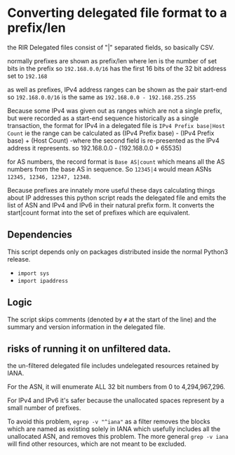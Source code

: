 # Converting delegated file format to a prefix/len

the RIR Delegated files consist of "|" separated fields, so basically CSV.

normally prefixes are shown as prefix/len where len is the number of set bits
in the prefix so ```192.168.0.0/16``` has the first 16 bits of the 32 bit address
set to ```192.168```

as well as prefixes, IPv4 address ranges can be shown as the pair start-end so
```192.168.0.0/16``` is the same as ```192.168.0.0 - 192.168.255.255```

Because some IPv4 was given out as ranges which are not a single prefix, but
were recorded as a start-end sequence historically as a single transaction, the
format for IPv4 in a delegated file is ```IPv4 Prefix base|Host Count``` ie the range
can be calculated as (IPv4 Prefix base) - (IPv4 Prefix base) + (Host Count) -where the second field
is re-presented as the IPv4 address it represents. so 192.168.0.0 - (192.168.0.0 + 65535)

for AS numbers, the record format is ```Base AS|count``` which means all the AS numbers from the base AS
in sequence. So ```12345|4``` would mean ASNs ```12345, 12346, 12347, 12348```.

Because prefixes are innately more useful these days calculating things about IP addresses this python
script reads the delegated file and emits the list of ASN and IPv4 and IPv6 in their natural prefix
form. It converts the start|count format into the set of prefixes which are equivalent.

## Dependencies

This script depends only on packages distributed inside the normal Python3 release.

 * ```import sys```
 * ```import ipaddress```

## Logic

The script skips comments (denoted by ```#``` at the start of the line) and the summary and version information
in the delegated file.

## risks of running it on unfiltered data.

the un-filtered delegated file includes undelegated resources retained by IANA.

For the ASN, it will enumerate ALL 32 bit numbers from 0 to 4,294,967,296.

For IPv4 and IPv6 it's safer because the unallocated spaces represent by a small number of prefixes.

To avoid this problem, ```egrep -v "^iana"``` as a filter removes the blocks which are named as existing
solely in IANA which usefully includes all the unallocated ASN, and removes this problem. The more general
```grep -v iana``` will find other resources, which are not meant to be excluded.
